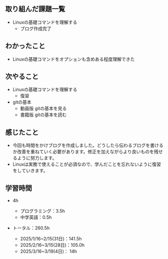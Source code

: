 ## 取り組んだ課題一覧
- Linuxの基礎コマンドを理解する
  - ブログ作成完了
## わかったこと
- Linuxの基礎コマンドをオプションも含めある程度理解できた
## 次やること
- Linuxの基礎コマンドを理解する
  - 復習
- gitの基本
  - 動画版 gitの基本を見る
  - 書籍版 gitの基本を読む
## 感じたこと
- 今回も時間をかけブログを作成しました。どうしたら伝わるブログを書けるか改善を重ねていく必要があります。修正を加えながらより良いものを残せるように努力します。
- Linuxは実務で使えることが必須なので、学んだことを忘れないように復習をしていきます。
## 学習時間
- 4h
  - プログラミング：3.5h
  - 中学英語：0.5h

- トータル：260.5h
  - 2025/1/16~2/15(31日)：141.5h
  - 2025/2/16~3/15(28日)：105.0h
  - 2025/3/16~3/19(4日)： 14h
